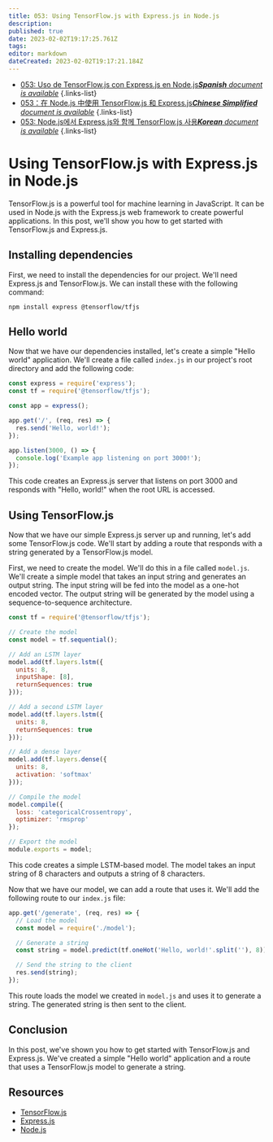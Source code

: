 ```yaml
---
title: 053: Using TensorFlow.js with Express.js in Node.js
description: 
published: true
date: 2023-02-02T19:17:25.761Z
tags: 
editor: markdown
dateCreated: 2023-02-02T19:17:21.184Z
---
```


- [053: Uso de TensorFlow.js con Express.js en Node.js***Spanish** document is available*](/es/Knowledge-base/TensorFlow-js/Learning/053-using-tensorflow-js-with-express-js-in-node-js)
{.links-list}
- [053：在 Node.js 中使用 TensorFlow.js 和 Express.js***Chinese Simplified** document is available*](/zh/Knowledge-base/TensorFlow-js/Learning/053-using-tensorflow-js-with-express-js-in-node-js)
{.links-list}
- [053: Node.js에서 Express.js와 함께 TensorFlow.js 사용***Korean** document is available*](/ko/Knowledge-base/TensorFlow-js/Learning/053-using-tensorflow-js-with-express-js-in-node-js)
{.links-list}


# Using TensorFlow.js with Express.js in Node.js

TensorFlow.js is a powerful tool for machine learning in JavaScript. It can be used in Node.js with the Express.js web framework to create powerful applications. In this post, we'll show you how to get started with TensorFlow.js and Express.js.

## Installing dependencies

First, we need to install the dependencies for our project. We'll need Express.js and TensorFlow.js. We can install these with the following command:

```
npm install express @tensorflow/tfjs
```

## Hello world

Now that we have our dependencies installed, let's create a simple "Hello world" application. We'll create a file called `index.js` in our project's root directory and add the following code:

```javascript
const express = require('express');
const tf = require('@tensorflow/tfjs');

const app = express();

app.get('/', (req, res) => {
  res.send('Hello, world!');
});

app.listen(3000, () => {
  console.log('Example app listening on port 3000!');
});
```

This code creates an Express.js server that listens on port 3000 and responds with "Hello, world!" when the root URL is accessed.

## Using TensorFlow.js

Now that we have our simple Express.js server up and running, let's add some TensorFlow.js code. We'll start by adding a route that responds with a string generated by a TensorFlow.js model.

First, we need to create the model. We'll do this in a file called `model.js`. We'll create a simple model that takes an input string and generates an output string. The input string will be fed into the model as a one-hot encoded vector. The output string will be generated by the model using a sequence-to-sequence architecture.

```javascript
const tf = require('@tensorflow/tfjs');

// Create the model
const model = tf.sequential();

// Add an LSTM layer
model.add(tf.layers.lstm({
  units: 8,
  inputShape: [8],
  returnSequences: true
}));

// Add a second LSTM layer
model.add(tf.layers.lstm({
  units: 8,
  returnSequences: true
}));

// Add a dense layer
model.add(tf.layers.dense({
  units: 8,
  activation: 'softmax'
}));

// Compile the model
model.compile({
  loss: 'categoricalCrossentropy',
  optimizer: 'rmsprop'
});

// Export the model
module.exports = model;
```

This code creates a simple LSTM-based model. The model takes an input string of 8 characters and outputs a string of 8 characters.

Now that we have our model, we can add a route that uses it. We'll add the following route to our `index.js` file:

```javascript
app.get('/generate', (req, res) => {
  // Load the model
  const model = require('./model');

  // Generate a string
  const string = model.predict(tf.oneHot('Hello, world!'.split(''), 8));

  // Send the string to the client
  res.send(string);
});
```

This route loads the model we created in `model.js` and uses it to generate a string. The generated string is then sent to the client.

## Conclusion

In this post, we've shown you how to get started with TensorFlow.js and Express.js. We've created a simple "Hello world" application and a route that uses a TensorFlow.js model to generate a string.

## Resources

- [TensorFlow.js](https://js.tensorflow.org/)
- [Express.js](https://expressjs.com/)
- [Node.js](https://nodejs.org/)